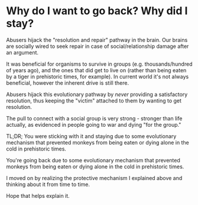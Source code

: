 # Why do I want to go back? Why did I stay?

Abusers hijack the "resolution and repair" pathway in the brain. Our brains are socially wired to seek repair in case of social/relationship damage after an argument.

It was beneficial for organisms to survive in groups (e.g. thousands/hundred of years ago), and the ones that did get to live on (rather than being eaten by a tiger in prehistoric times, for example). In current world it's not always beneficial, however the inherent drive is still there.

Abusers hijack this evolutionary pathway by _never_ providing a satisfactory resolution, thus keeping the "victim" attached to them by wanting to get resolution.

The pull to connect with a social group is very strong - stronger than life actually, as evidenced in people going to war and dying "for the group."

TL;DR; You were sticking with it and staying due to some evolutionary mechanism that prevented monkeys from being eaten or dying alone in the cold in prehistoric times.

You're going back due to some evolutionary mechanism that prevented monkeys from being eaten or dying alone in the cold in prehistoric times.

I moved on by realizing the protective mechanism I explained above and thinking about it from time to time.

Hope that helps explain it.
